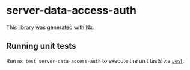 # server-data-access-auth

This library was generated with [Nx](https://nx.dev).

## Running unit tests

Run `nx test server-data-access-auth` to execute the unit tests via [Jest](https://jestjs.io).
